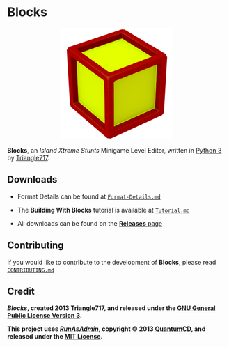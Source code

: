 Blocks
======

<p align="center">
    <img src="Media/Blocks.png" />
</p>

**Blocks**, an _Island Xtreme Stunts_ Minigame Level Editor, written in [Python 3](http://www.python.org)
by [Triangle717](http://Triangle717.WordPress.com).

Downloads
---------
 
* Format Details can be found at [`Format-Details.md`](Documentation/Format-Details.md)

* The **Building With Blocks** tutorial is available at [`Tutorial.md`](Documentation/Tutorial.md)

* All downloads can be found on the [**Releases** page](https://github.com/le717/Blocks/releases)

Contributing
------------

If you would like to contribute to the development of **Blocks**, please read [`CONTRIBUTING.md`](Documentation/CONTRIBUTING.md)

Credit
------
***Blocks*, created 2013 Triangle717, and released under the [GNU General Public License Version 3](http://www.gnu.org/licenses/gpl-3.0-standalone.html).**

**This project uses [*RunAsAdmin*](https://github.com/QuantumCD/RunAsAdmin#readme), copyright :copyright: 2013 [QuantumCD](
http://contingencycoder.wordpress.com/), and released under the [MIT License](http://opensource.org/licenses/MIT).**